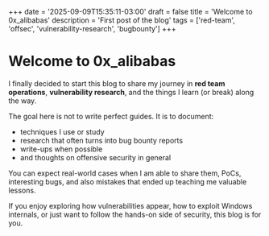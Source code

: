 +++
date = '2025-09-09T15:35:11-03:00'
draft = false
title = 'Welcome to 0x\_alibabas'
description = 'First post of the blog'
tags = ['red-team', 'offsec', 'vulnerability-research', 'bugbounty']
+++

# Welcome to 0x\_alibabas

I finally decided to start this blog to share my journey in **red team operations**, **vulnerability research**, and the things I learn (or break) along the way.

The goal here is not to write perfect guides. It is to document:

* techniques I use or study
* research that often turns into bug bounty reports
* write-ups when possible
* and thoughts on offensive security in general

You can expect real-world cases when I am able to share them, PoCs, interesting bugs, and also mistakes that ended up teaching me valuable lessons.

If you enjoy exploring how vulnerabilities appear, how to exploit Windows internals, or just want to follow the hands-on side of security, this blog is for you.
